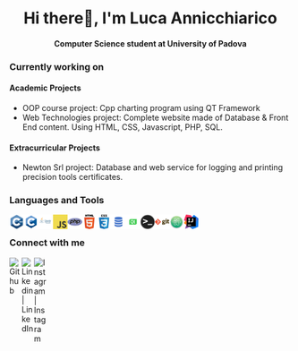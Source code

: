 <h1 align="center">Hi there👋, I'm Luca Annicchiarico</h1>
<h4 align="center">Computer Science student at University of Padova</h4>

### Currently working on

#### Academic Projects
- OOP course project: Cpp charting program using QT Framework
- Web Technologies project: Complete website made of Database & Front End content. Using HTML, CSS, Javascript, PHP, SQL.

#### Extracurricular Projects
- Newton Srl project: Database and web service for logging and printing precision tools certificates.

### Languages and Tools

<img align="left" alt="C++" width="26px" src="https://github.com/github/explore/blob/main/topics/cpp/cpp.png" />
<img align="left" alt="C" width="26px" src="https://github.com/github/explore/blob/main/topics/c/c.png" />
<img align="left" alt="Java" width="26px" src="https://github.com/github/explore/blob/main/topics/java/java.png" />
<img align="left" alt="JavaScript" width="26px" src="https://github.com/github/explore/blob/main/topics/javascript/javascript.png" />
<img align="left" alt="PHP" width="26px" src="https://github.com/github/explore/blob/main/topics/php/php.png" />
<img align="left" alt="HTML5" width="26px" src="https://github.com/github/explore/blob/main/topics/html/html.png" />
<img align="left" alt="CSS3" width="26px" src="https://github.com/github/explore/blob/main/topics/css/css.png" />
<img align="left" alt="SQL" width="26px" src="https://github.com/github/explore/blob/main/topics/sql/sql.png" />

<img align="left" alt="QT" width="26px" src="https://github.com/github/explore/blob/main/topics/qt/qt.png" />
<img align="left" alt="Terminal" width="26px" src="https://github.com/github/explore/blob/main/topics/terminal/terminal.png" />
<img align="left" alt="Git" width="26px" src="https://github.com/github/explore/blob/main/topics/git/git.png" />
<img align="left" alt="Atom" width="26px" src="https://github.com/github/explore/blob/main/topics/atom/atom.png" />
<img align="left" alt="Intellij" width="26px" src="https://github.com/github/explore/blob/main/topics/intellij-idea/intellij-idea.png" />
<br>


### Connect with me 
[<img align="left" alt="Github" width="22px" src="https://cdn.jsdelivr.net/npm/simple-icons@3.13.0/icons/github.svg" />][website]
[<img align="left" alt="Linkedin | LinkedIn" width="22px" src="https://cdn.jsdelivr.net/npm/simple-icons@v3/icons/linkedin.svg" />][linkedin]
[<img align="left" alt="Instagram | Instagram" width="22px" src="https://cdn.jsdelivr.net/npm/simple-icons@v3/icons/instagram.svg" />][instagram]


<!-- variables -->
[website]: https://github.com/Annicc
[linkedin]: https://www.linkedin.com/in/luca-annicchiarico/
[instagram]: https://www.instagram.com/luca_annicchiarico/
